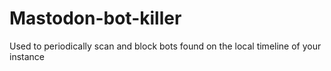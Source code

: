 # Mastodon-bot-killer
Used to periodically scan and block bots found on the local timeline of your instance
